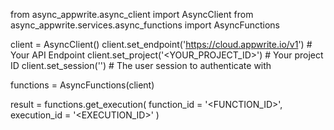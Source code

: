 from async_appwrite.async_client import AsyncClient
from async_appwrite.services.async_functions import AsyncFunctions


client = AsyncClient()
client.set_endpoint('https://cloud.appwrite.io/v1') # Your API Endpoint
client.set_project('<YOUR_PROJECT_ID>') # Your project ID
client.set_session('') # The user session to authenticate with

functions = AsyncFunctions(client)

result = functions.get_execution(
    function_id = '<FUNCTION_ID>',
    execution_id = '<EXECUTION_ID>'
)
